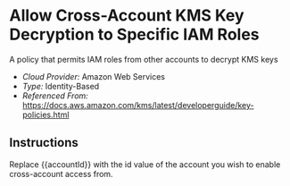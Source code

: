 # Allow Cross-Account KMS Key Decryption to Specific IAM Roles
A policy that permits IAM roles from other accounts to decrypt KMS keys

- *Cloud Provider:* Amazon Web Services
- *Type:* Identity-Based
- *Referenced From:* https://docs.aws.amazon.com/kms/latest/developerguide/key-policies.html

## Instructions
Replace {{accountId}} with the id value of the account you wish to enable cross-account access from. 